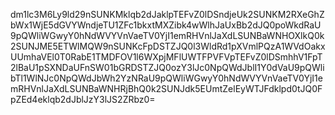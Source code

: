 dm1lc3M6Ly9ld29nSUNKMklqb2dJaklpTEFvZ0lDSndjeUk2SUNKM2RXeGhZbWx1WjE5dGVYWndjeTU1ZFc1bkxtMXZibk4wWlhJaUxBb2dJQ0poWkdRaU9pQWliWGwyY0hNdWVYVnVaeTV0YjI1emRHVnlJaXdLSUNBaWNHOXlkQ0k2SUNJME5ETWlMQW9nSUNKcFpDSTZJQ0l3WldRd1pXVmlPQzA1WVdOakxUUmhaVEl0T0RabE1TMDFOV1l6WXpjMFlUWTFPVFVpTEFvZ0lDSmhhV1FpT2lBaU1pSXNDaUFnSW01bGRDSTZJQ0ozY3lJc0NpQWdJblI1Y0dVaU9pQWlibTl1WlNJc0NpQWdJbWh2YzNRaU9pQWliWGwyY0hNdWVYVnVaeTV0YjI1emRHVnlJaXdLSUNBaWNHRjBhQ0k2SUNJdk5EUmtZelEyWTJFdklpd0tJQ0FpZEd4eklqb2dJblJzY3lJS2ZRbz0=
